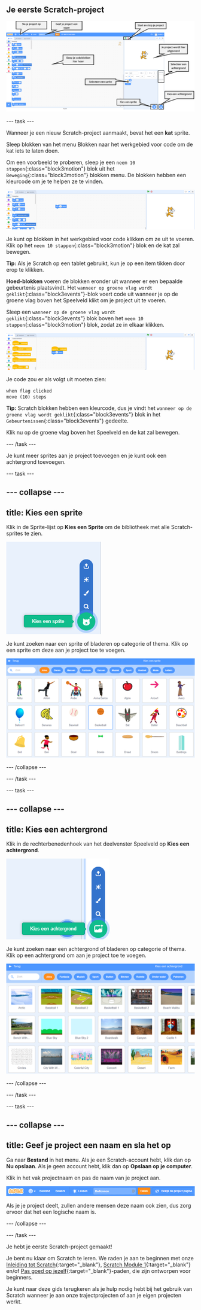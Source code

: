 ## Je eerste Scratch-project

![Een geannoteerde schermafdruk van de Scratch-editor, met de belangrijkste functies gelabeld.](images/scratch-features.png)

--- task ---

Wanneer je een nieuw Scratch-project aanmaakt, bevat het een **kat** sprite.

Sleep blokken van het menu Blokken naar het werkgebied voor code om de kat iets te laten doen.

Om een voorbeeld te proberen, sleep je een `neem 10 stappen`{:class="block3motion"} blok uit het `Beweging`{:class="block3motion"} blokken menu. De blokken hebben een kleurcode om je te helpen ze te vinden.

![Een 'beweging'-blok in het code werkgebied.](images/move-block.png)

Je kunt op blokken in het werkgebied voor code klikken om ze uit te voeren. Klik op het `neem 10 stappen`{:class="block3motion"} blok en de kat zal bewegen.

**Tip:** Als je Scratch op een tablet gebruikt, kun je op een item tikken door erop te klikken.

**Hoed-blokken** voeren de blokken eronder uit wanneer er een bepaalde gebeurtenis plaatsvindt. Het `wanneer op groene vlag wordt geklikt`{:class="block3events"}-blok voert code uit wanneer je op de groene vlag boven het Speelveld klikt om je project uit te voeren.

Sleep een `wanneer op de groene vlag wordt geklikt`{:class="block3events"} blok boven het `neem 10 stappen`{:class="block3motion"} blok, zodat ze in elkaar klikken.

![Het 'beweging'-blok in het codegebied.](images/green-flag-script.png)

Je code zou er als volgt uit moeten zien:

```blocks3
when flag clicked
move (10) steps
```

**Tip:** Scratch blokken hebben een kleurcode, dus je vindt het `wanneer op de groene vlag wordt geklikt`{:class="block3events"} blok in het `Gebeurtenissen`{:class="block3events"} gedeelte.

Klik nu op de groene vlag boven het Speelveld en de kat zal bewegen.

--- /task ---

Je kunt meer sprites aan je project toevoegen en je kunt ook een achtergrond toevoegen.

--- task ---

--- collapse ---
---
title: Kies een sprite
---

Klik in de Sprite-lijst op **Kies een Sprite** om de bibliotheek met alle Scratch-sprites te zien.

![Het pictogram 'Kies een Sprite'.](images/sprite-library.png)

Je kunt zoeken naar een sprite of bladeren op categorie of thema. Klik op een sprite om deze aan je project toe te voegen.

![De Sprite-bibliotheek.](images/sprite-choose.png)

--- /collapse ---

--- /task ---

--- task ---

--- collapse ---
---
title: Kies een achtergrond
---

Klik in de rechterbenedenhoek van het deelvenster Speelveld op **Kies een achtergrond**.

![Het pictogram 'Kies een achtergrond'.](images/stage-choose.png)

Je kunt zoeken naar een achtergrond of bladeren op categorie of thema. Klik op een achtergrond om aan je project toe te voegen.

![De bibliotheek met achtergronden.](images/backdrop.png)

--- /collapse ---

--- /task ---

--- task ---

--- collapse ---
---
title: Geef je project een naam en sla het op
---

Ga naar **Bestand** in het menu. Als je een Scratch-account hebt, klik dan op **Nu opslaan**. Als je geen account hebt, klik dan op **Opslaan op je computer**.

Klik in het vak projectnaam en pas de naam van je project aan.

![Het vak met een gemarkeerde projectnaam.](images/change-project-name.png)

Als je je project deelt, zullen andere mensen deze naam ook zien, dus zorg ervoor dat het een logische naam is.

--- /collapse ---

--- /task ---

Je hebt je eerste Scratch-project gemaakt!

Je bent nu klaar om Scratch te leren. We raden je aan te beginnen met onze [Inleiding tot Scratch](https://projects.raspberrypi.org/en/raspberrypi/scratch-intro){:target="_blank"}, [Scratch Module 1](https://projects.raspberrypi.org/en/raspberrypi/scratch-module-1){:target="_blank"} en/of [Pas goed op jezelf](https://projects.raspberrypi.org/en/raspberrypi/look-after-yourself){:target="_blank"}-paden, die zijn ontworpen voor beginners.

 Je kunt naar deze gids terugkeren als je hulp nodig hebt bij het gebruik van Scratch wanneer je aan onze trajectprojecten of aan je eigen projecten werkt. 


